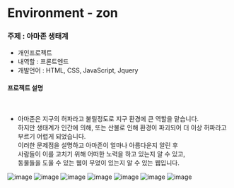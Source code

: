 # Environment - zon
<h3>주제 : 아마존 생태계 </h3>

<ul>
  <li>개인프로젝트</li>
  <li>내역할 : 프론트엔드</li>
  <li>개발언어 : HTML, CSS, JavaScript, Jquery</li>
</ul>

<h4>프로젝트 설명</h4>
<br>
<ul>
  <li>아마존은 지구의 허파라고 불릴정도로 지구 환경에 큰 역할을 맡습니다.<br>
    하지만 생태계가 인간에 의해, 또는 산불로 인해 환경이 파괴되어 더 이상 허파라고 부르기 어렵게 되었습니다.<br>
    이러한 문제점을 설명하고 아마존이 얼마나 아름다운지 알린 후<br>
    사람들이 이를 고치기 위해 어떠한 노력을 하고 있는지 알 수 있고,<br>
    동물들을 도울 수 있는 웹이 무었이 있는지 알 수 있는 웹입니다.
  </li>
</ul>

![image](https://github.com/user-attachments/assets/46c972dc-9a8b-4285-b7f0-d383bbc5a1b6)
![image](https://github.com/user-attachments/assets/f9c28f06-ca49-4d5e-ba77-4a7c057d26b2)
![image](https://github.com/user-attachments/assets/e164ffcf-a8e2-4bbd-ad18-7c1e7e999acd)
![image](https://github.com/user-attachments/assets/4f590b52-614a-4e1f-8e5e-8cb5fa78cadd)
![image](https://github.com/user-attachments/assets/b38eb940-870a-4d36-b5c2-c3896b6c08f0)
![image](https://github.com/user-attachments/assets/3956783c-5023-4e94-ab3d-d24bf09db771)
![image](https://github.com/user-attachments/assets/75cdce13-4533-4e3e-bf83-a9552c24a956)





